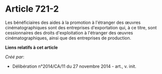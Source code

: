 # Article 721-2

Les bénéficiaires des aides à la promotion à l'étranger des œuvres cinématographiques sont des entreprises d'exportation qui,
à ce titre, sont cessionnaires des droits d'exploitation à l'étranger des œuvres cinématographiques, ainsi que des
entreprises de production.

**Liens relatifs à cet article**

_Créé par_:

  - Délibération n°2014/CA/11 du 27 novembre 2014 - art., v. init.
